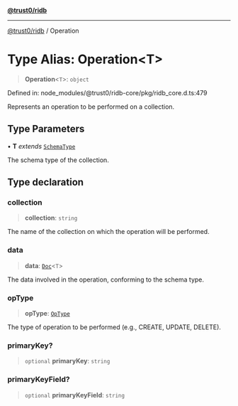 [**@trust0/ridb**](../README.md)

***

[@trust0/ridb](../README.md) / Operation

# Type Alias: Operation\<T\>

> **Operation**\<`T`\>: `object`

Defined in: node\_modules/@trust0/ridb-core/pkg/ridb\_core.d.ts:479

Represents an operation to be performed on a collection.

## Type Parameters

• **T** *extends* [`SchemaType`](SchemaType.md)

The schema type of the collection.

## Type declaration

### collection

> **collection**: `string`

The name of the collection on which the operation will be performed.

### data

> **data**: [`Doc`](Doc.md)\<`T`\>

The data involved in the operation, conforming to the schema type.

### opType

> **opType**: [`OpType`](../enumerations/OpType.md)

The type of operation to be performed (e.g., CREATE, UPDATE, DELETE).

### primaryKey?

> `optional` **primaryKey**: `string`

### primaryKeyField?

> `optional` **primaryKeyField**: `string`
